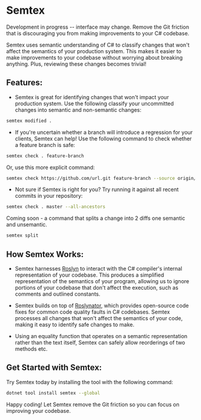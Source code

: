 # Semtex
Development in progress -- interface may change. 
Remove the Git friction that is discouraging you from making improvements to your C# codebase.

Semtex uses semantic understanding of C# to classify changes that won't affect the semantics of your production system. This makes it easier to make improvements to your codebase without worrying about breaking anything. Plus, reviewing these changes becomes trivial!

## Features:
- Semtex is great for identifying changes that won't impact your production system. Use the following classify your uncommitted changes into semantic and non-semantic changes:
```sh
semtex modified .
```
- If you're uncertain whether a branch will introduce a regression for your clients, Semtex can help! Use the following command to check whether a feature branch is safe:
```sh
semtex check . feature-branch
```
Or, use this more explicit command:

```sh
semtex check https://github.com/url.git feature-branch --source origin/master
```
- Not sure if Semtex is right for you? Try running it against all recent commits in your repository:
```sh
semtex check . master --all-ancestors
```
Coming soon - a command that splits a change into 2 diffs one semantic and unsemantic.
```sh
semtex split
```

## How Semtex Works:
- Semtex harnesses [Roslyn](https://github.com/dotnet/roslyn) to interact with the C# compiler's internal representation of your codebase. This produces a simplified representation of the semantics of your program, allowing us to ignore portions of your codebase that don't affect the execution, such as comments and outlined constants.

- Semtex builds on top of [Roslynator](https://github.com/JosefPihrt/Roslynator), which provides open-source code fixes for common code quality faults in C# codebases. Semtex processes all changes that won't affect the semantics of your code, making it easy to identify safe changes to make.

- Using an equality function that operates on a semantic representation rather than the text itself, Semtex can safely allow reorderings of two methods etc.

## Get Started with Semtex:
Try Semtex today by installing the tool with the following command:
```sh
dotnet tool install semtex --global
```

Happy coding! Let Semtex remove the Git friction so you can focus on improving your codebase.

